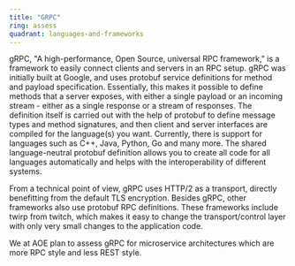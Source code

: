 ```yaml
---
title: "GRPC"
ring: assess
quadrant: languages-and-frameworks
---
```


gRPC, "A high-performance, Open Source, universal RPC framework," is a framework to easily connect clients and servers in an RPC setup.
gRPC was initially built at Google, and uses protobuf service definitions for method and payload specification.
Essentially, this makes it possible to define methods that a server exposes, with either a single payload or an incoming stream - either as a single response or a stream of responses.
The definition itself is carried out with the help of protobuf to define message types and method signatures, and then client and server interfaces are compiled for the language(s) you want. Currently, there is support for languages such as C++, Java, Python, Go and many more.
The shared language-neutral protobuf definition allows you to create all code for all languages automatically and helps with the interoperability of different systems.

From a technical point of view, gRPC uses HTTP/2 as a transport, directly benefitting from the default TLS encryption.
Besides gRPC, other frameworks also use protobuf RPC definitions. These frameworks include twirp from twitch, which makes it easy to change the transport/control layer with only very small changes to the application code.

We at AOE plan to assess gRPC for microservice architectures which are more RPC style and less REST style.
